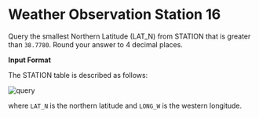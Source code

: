 # Weather Observation Station 16


Query the smallest Northern Latitude (LAT_N) from STATION that is greater than `38.7780`. Round your answer to 4 decimal places.

**Input Format**

The STATION table is described as follows:

![query](https://s3.amazonaws.com/hr-challenge-images/9336/1449345840-5f0a551030-Station.jpg)

where `LAT_N` is the northern latitude and `LONG_W` is the western longitude.
